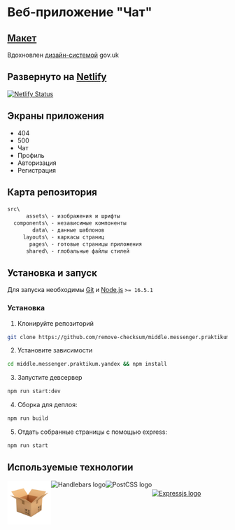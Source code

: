 # Веб-приложение "Чат"

## [Макет](https://www.figma.com/file/cG1j59KCBoXf3Ix9HX5Fs3/Chat-App)
Вдохновлен [дизайн-системой](https://design-system.service.gov.uk/) gov.uk

## Развернуто на [Netlify](https://square-chat-app.netlify.app/)
[![Netlify Status](https://api.netlify.com/api/v1/badges/9e343c10-e020-4480-b23c-21dace2348bf/deploy-status)](https://app.netlify.com/sites/square-chat-app/deploys)

## Экраны приложения

- 404
- 500
- Чат
- Профиль
- Авторизация
- Регистрация

## Карта репозитория
```
src\
      assets\ - изображения и шрифты
  components\ - независимые компоненты
        data\ - данные шаблонов
     layouts\ - каркасы страниц
       pages\ - готовые страницы приложения
      shared\ - глобальные файлы стилей
```

## Установка и запуск

Для запуска необходимы [Git](https://git-scm.com) и [Node.js](https://nodejs.org/en/download/) `>= 16.5.1`

### Установка

1. Клонируйте репозиторий
```bash
git clone https://github.com/remove-checksum/middle.messenger.praktikum.yandex.git
```
2. Установите зависимости
```bash
cd middle.messenger.praktikum.yandex && npm install
```
3. Запустите девсервер
```bash
npm run start:dev
```
4. Сборка для деплоя:
```bash
npm run build
```
5. Отдать собранные страницы с помощью express:
```bash
npm run start
```

## Используемые технологии
<a href="https://parceljs.org/" target="_blank">
  <img height="100" align="left" src="https://raw.githubusercontent.com/parcel-bundler/website/v2/src/assets/og.png" alt="Parcel logo"/>
</a>

<a href="https://handlebarsjs.com/" target="_blank">
  <img height="100" align="left" src="https://raw.githubusercontent.com/handlebars-lang/docs/master/src/.vuepress/public/images/handlebars_logo.png" alt="Handlebars logo"/>
</a>

<a href="https://postcss.org/" target="_blank">
  <img height="100" align="left" src="https://postcss.org/logo.svg" alt="PostCSS logo"/>
</a>

<a href="https://expressjs.com/" target="_blank">
  <img width="200" style="padding-top: 20px;" src="https://i.cloudup.com/zfY6lL7eFa-3000x3000.png" alt="Expressjs logo"/>
</a>

